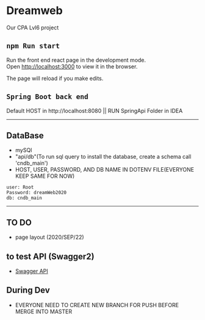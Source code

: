 # Dreamweb
Our CPA Lvl6 project

## `npm Run start`

Run the front end react page in the development mode.<br />
Open [http://localhost:3000](http://localhost:3000) to view it in the browser.

The page will reload if you make edits.<br />

## `Spring Boot back end`
Default HOST in http://localhost:8080   || RUN SpringApi Folder in IDEA

---

## DataBase
- mySQl
- "api/db"(To run sql query to install the database, create a schema call 'cndb_main')
- HOST, USER, PASSWORD, AND DB NAME IN DOTENV FILE(EVERYONE KEEP SAME FOR NOW)
```
user: Root
Password: dreamWeb2020
db: cndb_main
```
---

## TO DO
- page layout (2020/SEP/22)

## to test API (Swagger2)
- [Swagger API](http://localhost:8080/swagger-ui.html)

## During Dev
- EVERYONE NEED TO CREATE NEW BRANCH FOR PUSH BEFORE MERGE INTO MASTER